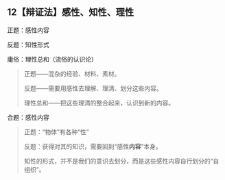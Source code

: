 ##  12【辩证法】感性、知性、理性

正题：感性内容

反题：知性形式

庸俗：理性总和（流俗的认识论）

> 正题——混杂的经验、材料、素材。
>
> 反题——需要用感性去理解、理清、划分这些内容。
>
> 理性总和——把这些理清的整合起来，认识到新的内容。

合题：感性内容

> 正题：“物体”有各种“性”
>
> 反题：获得对其的知识，需要回到“感性**内容**”本身。
>
> 知性的形式，并不是我们的意识去划分，而是这些感性内容自行划分的“自组织”。